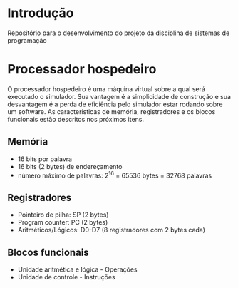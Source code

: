 # Introdução
Repositório para o desenvolvimento do projeto da disciplina de sistemas de programação

# Processador hospedeiro
O processador hospedeiro é uma máquina virtual sobre a qual será executado o simulador.
Sua vantagem é a simplicidade de construção e sua desvantagem é a perda de eficiência pelo simulador estar rodando sobre um software.
As características de memória, registradores<!--, equipamentos de entrada, saída e armazenamento,--> e os blocos funcionais estão descritos nos próximos itens.

## Memória
<!-- Já pode ser implentado -->
* 16 bits por palavra
* 16 bits (2 bytes) de endereçamento
* número máximo de palavras: 2<sup>16</sup> = 65536 bytes = 32768 palavras

## Registradores
<!-- Já pode ser implentado -->
* Pointeiro de pilha: SP (2 bytes)
* Program counter: PC (2 bytes)
* Aritméticos/Lógicos: D0-D7 (8 registradores com 2 bytes cada)
<!-- * Outros: adicionar se necessário -->

<!-- ## Equipamentos de entrada/saída/armazenamento
* Entrada: leitor de arquivos externos (?)
* Saída: output no terminal (?)
* Armazenamento: memória (?) -->

## Blocos funcionais
* Unidade aritmética e lógica - Operações
* Unidade de controle - Instruções
<!-- * Sistema de Interrupções - Tipos: (?) -->

<!-- # Instruções -->

<!-- Definir o conjunto de instruções a ser implementado -->